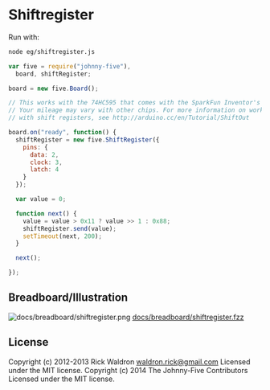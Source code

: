 # Shiftregister

Run with:
```bash
node eg/shiftregister.js
```


```javascript
var five = require("johnny-five"),
  board, shiftRegister;

board = new five.Board();

// This works with the 74HC595 that comes with the SparkFun Inventor's kit.
// Your mileage may vary with other chips. For more information on working
// with shift registers, see http://arduino.cc/en/Tutorial/ShiftOut

board.on("ready", function() {
  shiftRegister = new five.ShiftRegister({
    pins: {
      data: 2,
      clock: 3,
      latch: 4
    }
  });

  var value = 0;

  function next() {
    value = value > 0x11 ? value >> 1 : 0x88;
    shiftRegister.send(value);
    setTimeout(next, 200);
  }

  next();

});

```


## Breadboard/Illustration


![docs/breadboard/shiftregister.png](breadboard/shiftregister.png)
[docs/breadboard/shiftregister.fzz](breadboard/shiftregister.fzz)





## License
Copyright (c) 2012-2013 Rick Waldron <waldron.rick@gmail.com>
Licensed under the MIT license.
Copyright (c) 2014 The Johnny-Five Contributors
Licensed under the MIT license.
